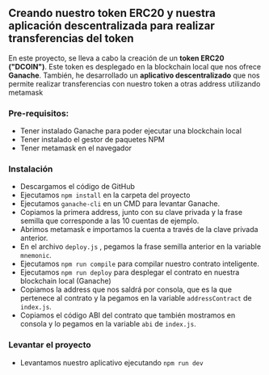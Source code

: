 ## Creando nuestro token ERC20 y nuestra aplicación descentralizada para realizar transferencias del token

En este proyecto, se lleva a cabo la creación de un **token ERC20 ("DCOIN")**.
Este token es desplegado en la blockchain local que nos ofrece **Ganache**.
También, he desarrollado un **aplicativo descentralizado** que nos permite realizar transferencias con nuestro token a otras address utilizando metamask

### Pre-requisitos:
  - Tener instalado Ganache para poder ejecutar una blockchain local
  - Tener instalado el gestor de paquetes NPM
  - Tener metamask en el navegador
### Instalación
  - Descargamos el código de GitHub
  - Ejecutamos `npm install` en la carpeta del proyecto
  - Ejecutamos `ganache-cli` en un CMD para levantar Ganache.
  - Copiamos la primera address, junto con su clave privada y la frase semilla que corresponde a las 10 cuentas de ejemplo.
  - Abrimos metamask e importamos la cuenta a través de la clave privada anterior.
  - En el archivo `deploy.js` , pegamos la frase semilla anterior en la variable `mnemonic`.
  - Ejecutamos `npm run compile` para compilar nuestro contrato inteligente.
  - Ejecutamos `npm run deploy` para desplegar el contrato en nuestra blockchain local (Ganache)
  - Copiamos la address que nos saldrá por consola, que es la que pertenece al contrato y la pegamos en la variable `addressContract` de `index.js`.
  - Copiamos el código ABI del contrato que también mostramos en consola y lo pegamos en la variable `abi` de `index.js`.
### Levantar el proyecto
  - Levantamos nuestro aplicativo ejecutando `npm run dev`
